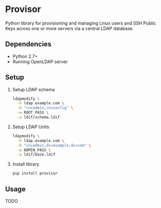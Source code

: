 # Provisor #

Python library for provisioning and managing Linux users and SSH Public Keys across one or more servers via a central LDAP database.

## Dependencies ##

  * Python 2.7+
  * Running OpenLDAP server

## Setup ##

1. Setup LDAP schema

    ```bash
    ldapmodify \
      -h ldap.example.com \
      -D "cn=admin,cn=config" \
      -w ROOT_PASS \
      -a ldif/schema.ldif
    ```

2. Setup LDAP Units

    ```bash
    ldapmodify \
      -h ldap.example.com \
      -D "cn=admin,dc=example,dc=com" \
      -w ADMIN_PASS \
      -a ldif/base.ldif
    ```


3. Install library

    ```bash
    pip install provisor
   ```

## Usage ##

TODO
